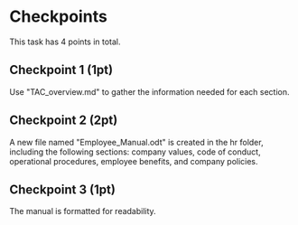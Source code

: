 # Checkpoints

This task has 4 points in total. 

## Checkpoint 1 (1pt)

Use "TAC_overview.md" to gather the information needed for each section.

## Checkpoint 2 (2pt)

A new file named "Employee_Manual.odt" is created in the hr folder, including the following sections: company values, code of conduct, operational procedures, employee benefits, and company policies.

## Checkpoint 3 (1pt)

The manual is formatted for readability.